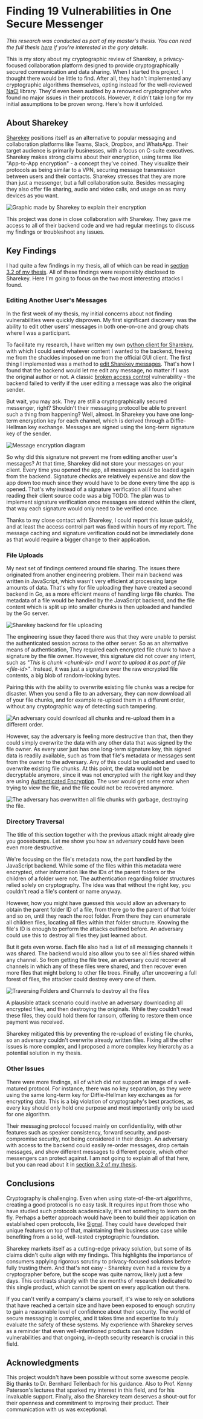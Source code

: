 # Finding 19 Vulnerabilities in One Secure Messenger

_This research was conducted as part of my master's thesis. You can read the full thesis [here](https://github.com/cyber-defence-campus/sharekey-review/blob/master/Pascal-Schaerli_Security-Assessment-of-the-Sharekey-Collaboration-App.pdf) if you're interested in the gory details._

This is my story about my cryptographic review of Sharekey, a privacy-focused collaboration platform designed to provide cryptographically secured communication and data sharing. When I started this project, I thought there would be little to find. After all, they hadn't implemented any cryptographic algorithms themselves, opting instead for the well-reviewed [NaCl](https://github.com/dchest/tweetnacl-js) library. They'd even been audited by a renowned cryptographer who found no major issues in their protocols. However, it didn't take long for my initial assumptions to be proven wrong. Here's how it unfolded.

## About Sharekey

[Sharekey](https://sharekey.com/) positions itself as an alternative to popular messaging and collaboration platforms like Teams, Slack, Dropbox, and WhatsApp. Their target audience is primarily businesses, with a focus on C-suite executives. Sharekey makes strong claims about their encryption, using terms like "App-to-App encryption" - a concept they've coined. They visualize their protocols as being similar to a VPN, securing message transmission between users and their contacts. Sharekey stresses that they are more than just a messenger, but a full collaboration suite. Besides messaging they also offer file sharing, audio and video calls, and usage on as many devices as you want.

![Graphic made by Sharekey to explain their encryption](https://images.ctfassets.net/27ww0ofk90nv/1aWpLJbdpcagK6goUswsW2/250fc58236aa38ab834b7dec020f522b/app-to-app.png?w=400&fm=webp)

This project was done in close collaboration with Sharekey. They gave me access to all of their backend code and we had regular meetings to discuss my findings or troubleshoot any issues.


## Key Findings

I had quite a few findings in my thesis, all of which can be read in [section 3.2 of my thesis](https://ethz.ch/content/dam/ethz/special-interest/infk/inst-infsec/appliedcrypto/education/theses/masters-thesis_pascal-schaerli.pdf#section.3.2). All of these findings were responsibly disclosed to Sharekey. Here I'm going to focus on the two most interesting attacks I found.

### Editing Another User's Messages

In the first week of my thesis, my initial concerns about not finding vulnerabilities were quickly disproven. My first significant discovery was the ability to edit other users' messages in both one-on-one and group chats where I was a participant.

To facilitate my research, I have written my own [python client for Sharekey](https://github.com/cyber-defence-campus/sharekey-review/blob/master/client/client.py), with which I could send whatever content I wanted to the backend, freeing me from the shackles imposed on me from the official GUI client. The first thing I implemented was a method to [edit Sharekey messages](https://github.com/cyber-defence-campus/sharekey-review/blob/master/client/client.py#L412-L446). That's how I found that the backend would let me edit any message, no matter if I was the original author or not. A classic [broken access control](https://owasp.org/Top10/A01_2021-Broken_Access_Control/) vulnerability - the backend failed to verify if the user editing a message was also the original sender.

But wait, you may ask. They are still a cryptographically secured messenger, right? Shouldn't their messaging protocol be able to prevent such a thing from happening? Well, almost. In Sharekey you have one long-term encryption key for each channel, which is derived through a Diffie-Hellman key exchange. Messages are signed using the long-term signature key of the sender.

![Message encryption diagram](img/message-encryption-diagram.png)

So why did this signature not prevent me from editing another user's messages? At that time, Sharekey did not store your messages on your client. Every time you opened the app, all messages would be loaded again from the backend. Signature checks are relatively expensive and slow the app down too much since they would have to be done every time the app is opened. That's why instead of a signature verification all I found when reading their client source code was a big TODO. The plan was to implement signature verification once messages are stored within the client, that way each signature would only need to be verified once.

Thanks to my close contact with Sharekey, I could report this issue quickly, and at least the access control part was fixed within hours of my report. The message caching and signature verification could not be immediately done as that would require a bigger change to their application.

### File Uploads

My next set of findings centered around file sharing. The issues there originated from another engineering problem. Their main backend was written in JavaScript, which wasn't very efficient at processing large amounts of data. That's why for file uploading they have created a second backend in Go, as a more efficient means of handling large file chunks. The metadata of a file would be handled by the JavaScript backend, and the file content which is split up into smaller chunks is then uploaded and handled by the Go server.

![Sharekey backend for file uploading](img/sharekey-backend-for-file-uploading.png)

The engineering issue they faced there was that they were unable to persist the authenticated session across to the other server. So as an alternative means of authentication, They required each encrypted file chunk to have a signature by the file owner. However, this signature did not cover any intent, such as _"This is chunk &lt;chunk-id&gt; and I want to upload it as part of file &lt;file-id&gt;"_. Instead, it was just a signature over the raw encrypted file contents, a big blob of random-looking bytes. 

Pairing this with the ability to overwrite existing file chunks was a recipe for disaster. When you send a file to an adversary, they can now download all of your file chunks, and for example re-upload them in a different order, without any cryptographic way of detecting such tampering.

![An adversary could download all chunks and re-upload them in a different order.](img/adversary-reorder-chunks.png)

However, say the adversary is feeling more destructive than that, then they could simply overwrite the data with any other data that was signed by the file owner. As every user just has one long-term signature key, this signed data is readily available, such as from that file's metadata or messages sent from the owner to the adversary. Any of this could be uploaded and used to overwrite existing file chunks. At this point, the data would not be decryptable anymore, since it was not encrypted with the right key and they are using [Authenticated Encryption](https://en.wikipedia.org/wiki/Authenticated_encryption). The user would get some error when trying to view the file, and the file could not be recovered anymore.

![The adversary has overwritten all file chunks with garbage, destroying the file.](img/adversary-destory-chunks.png)

### Directory Traversal

The title of this section together with the previous attack might already give you goosebumps. Let me show you how an adversary could have been even more destructive.

We're focusing on the file's metadata now, the part handled by the JavaScript backend. While some of the files within this metadata were encrypted, other information like the IDs of the parent folders or the children of a folder were not. The authentication regarding folder structures relied solely on cryptography. The idea was that without the right key, you couldn't read a file's content or name anyway.

However, how you might have guessed this would allow an adversary to obtain the parent folder ID of a file, from there go to the parent of that folder and so on, until they reach the root folder. From there they can enumerate all children files, locating all files within that folder structure. Knowing the file's ID is enough to perform the attacks outlined before. An adversary could use this to destroy all files they just learned about.

But it gets even worse. Each file also had a list of all messaging channels it was shared. The backend would also allow you to see all files shared within any channel. So from getting the file tree, an adversary could recover all channels in which any of these files were shared, and then recover even more files that might belong to other file trees. Finally, after uncovering a full forest of files, the attacker could destroy every one of them.

![Traversing Folders and Channels to destroy all the files](img/path-traversal.png)

A plausible attack scenario could involve an adversary downloading all encrypted files, and then destroying the originals. While they couldn't read these files, they could hold them for ransom, offering to restore them once payment was received.

Sharekey mitigated this by preventing the re-upload of existing file chunks, so an adversary couldn't overwrite already written files. Fixing all the other issues is more complex, and I proposed a more complex key hierarchy as a potential solution in my thesis.

### Other Issues

There were more findings, all of which did not support an image of a well-matured protocol. For instance, there was no key separation, as they were using the same long-term key for Diffie-Hellman key exchanges as for encrypting data. This is a big violation of cryptography's best practices, as every key should only hold one purpose and most importantly only be used for one algorithm.

Their messaging protocol focused mainly on confidentiality, with other features such as speaker consistency, forward security, and post-compromise security, not being considered in their design. An adversary with access to the backend could easily re-order messages, drop certain messages, and show different messages to different people, which other messengers can protect against. I am not going to explain all of that here, but you can read about it in [section 3.2 of my thesis](https://ethz.ch/content/dam/ethz/special-interest/infk/inst-infsec/appliedcrypto/education/theses/masters-thesis_pascal-schaerli.pdf#section.3.2).

## Conclusions

Cryptography is challenging. Even when using state-of-the-art algorithms, creating a good protocol is no easy task. It requires input from those who have studied such protocols academically; it's not something to learn on the fly. Perhaps a better approach would have been to build their application on established open protocols, like [Signal](https://github.com/signalapp/libsignal). They could have developed their unique features on top of that, maintaining their business use case while benefiting from a solid, well-tested cryptographic foundation.

Sharekey markets itself as a cutting-edge privacy solution, but some of its claims didn't quite align with my findings. This highlights the importance of consumers applying rigorous scrutiny to privacy-focused solutions before fully trusting them. And that's not easy - Sharekey even had a review by a cryptographer before, but the scope was quite narrow, likely just a few days. This contrasts sharply with the six months of research I dedicated to this single product, which cannot be spent on every application out there.

If you can't verify a company's claims yourself, it's wise to rely on solutions that have reached a certain size and have been exposed to enough scrutiny to gain a reasonable level of confidence about their security. The world of secure messaging is complex, and it takes time and expertise to truly evaluate the safety of these systems. My experience with Sharekey serves as a reminder that even well-intentioned products can have hidden vulnerabilities and that ongoing, in-depth security research is crucial in this field.

## Acknowledgments

This project wouldn't have been possible without some awesome people. Big thanks to Dr. Bernhard Tellenbach for his guidance. Also to Prof. Kenny Paterson's lectures that sparked my interest in this field, and for his invaluable support. Finally, also the Sharekey team deserves a shout-out for their openness and commitment to improving their product. Their communication with us was exceptional.
